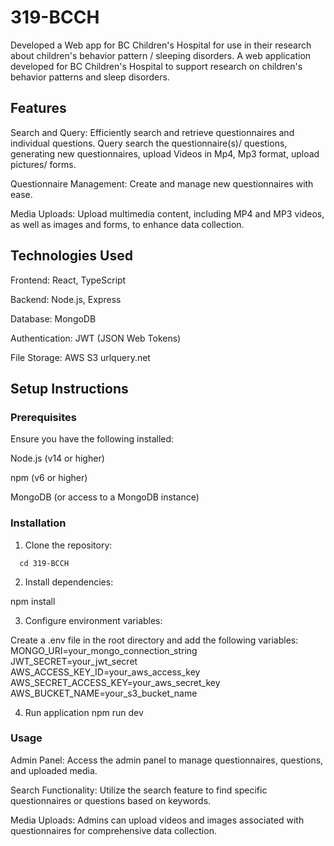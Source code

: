 # 319-BCCH
Developed a Web app for BC Children's Hospital for use in their research about children's behavior pattern / sleeping disorders. A web application developed for BC Children's Hospital to support research on children's behavior patterns and sleep disorders.

## Features
Search and Query: Efficiently search and retrieve questionnaires and individual questions. Query search the questionnaire(s)/ questions, generating new questionnaires, upload Videos in  Mp4, Mp3 format, upload pictures/ forms. 

Questionnaire Management: Create and manage new questionnaires with ease.

Media Uploads: Upload multimedia content, including MP4 and MP3 videos, as well as images and forms, to enhance data collection.

## Technologies Used
Frontend: React, TypeScript

Backend: Node.js, Express

Database: MongoDB

Authentication: JWT (JSON Web Tokens)

File Storage: AWS S3
urlquery.net

## Setup Instructions
### Prerequisites
Ensure you have the following installed:

Node.js (v14 or higher)

npm (v6 or higher)

MongoDB (or access to a MongoDB instance)

### Installation
1) Clone the repository:
```git clone https://github.com/kmr-source/319-BCCH.git
  cd 319-BCCH
```
  
2) Install dependencies:
 
  npm install

3) Configure environment variables:

Create a .env file in the root directory and add the following variables:
    MONGO_URI=your_mongo_connection_string\
    JWT_SECRET=your_jwt_secret\
    AWS_ACCESS_KEY_ID=your_aws_access_key\
    AWS_SECRET_ACCESS_KEY=your_aws_secret_key\
    AWS_BUCKET_NAME=your_s3_bucket_name

4) Run application
   npm run dev
   

### Usage
Admin Panel: Access the admin panel to manage questionnaires, questions, and uploaded media.

Search Functionality: Utilize the search feature to find specific questionnaires or questions based on keywords.

Media Uploads: Admins can upload videos and images associated with questionnaires for comprehensive data collection.



